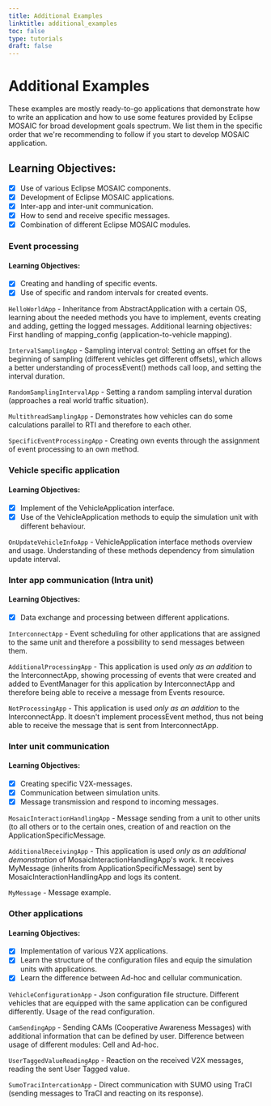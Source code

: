 ```yaml
---
title: Additional Examples
linktitle: additional_examples
toc: false
type: tutorials
draft: false
---
```


# Additional Examples

These examples are mostly ready-to-go applications that demonstrate how to write an application and how to use some features provided by Eclipse MOSAIC for broad development goals spectrum.
We list them in the specific order that we're recommending to follow if you start to develop MOSAIC application.

## Learning Objectives:

* [x] Use of various Eclipse MOSAIC components.
* [x] Development of Eclipse MOSAIC applications.
* [x] Inter-app and inter-unit communication.
* [x] How to send and receive specific messages.
* [x] Combination of different Eclipse MOSAIC modules.

### Event processing

#### Learning Objectives: 
* [x] Creating and handling of specific events.
* [x] Use of specific and random intervals for created events.

`HelloWorldApp` - Inheritance from AbstractApplication with a certain OS, learning about the needed methods you have to implement, events creating and adding, getting the logged messages. 
Additional learning objectives: First handling of mapping_config (application-to-vehicle mapping).

`IntervalSamplingApp` - Sampling interval control: Setting an offset for the beginning of sampling (different vehicles get different offsets), which allows a better understanding of processEvent() methods call loop, and setting the interval duration. 

`RandomSamplingIntervalApp` - Setting a random sampling interval duration (approaches a real world traffic situation). 

`MultithreadSamplingApp` - Demonstrates how vehicles can do some calculations parallel to RTI and therefore to each other. 

`SpecificEventProcessingApp` - Creating own events through the assignment of event processing to an own method.

### Vehicle specific application

#### Learning Objectives: 
* [x] Implement of the VehicleApplication interface.
* [x] Use of the VehicleApplication methods to equip the simulation unit with different behaviour.

`OnUpdateVehicleInfoApp` - VehicleApplication interface methods overview and usage. Understanding of these methods dependency from simulation update interval. 

### Inter app communication (Intra unit)

#### Learning Objectives: 
* [x] Data exchange and processing between different applications.

`InterconnectApp` - Event scheduling for other applications that are assigned to the same unit and therefore a possibility to send messages between them.   

`AdditionalProcessingApp` - This application is used *only as an addition* to the InterconnectApp, showing processing of events that were created and added to EventManager for this application by InterconnectApp and therefore being able to receive a message from Events resource.  

`NotProcessingApp` - This application is used *only as an addition* to the InterconnectApp. It doesn't implement processEvent method, thus not being able to receive the message that is sent from InterconnectApp.

### Inter unit communication

#### Learning Objectives: 
* [x] Creating specific V2X-messages.
* [x] Communication between simulation units.
* [x] Message transmission and respond to incoming messages.

`MosaicInteractionHandlingApp` - Message sending from a unit to other units (to all others or to the certain ones, creation of and reaction on the ApplicationSpecificMessage.  

`AdditionalReceivingApp` - This application is used *only as an additional demonstration* of MosaicInteractionHandlingApp's work. It receives MyMessage (inherits from ApplicationSpecificMessage) sent by MosaicInteractionHandlingApp and logs its content.  

`MyMessage` - Message example. 

###  Other applications

#### Learning Objectives:
* [x] Implementation of various V2X applications.
* [x] Learn the structure of the configuration files and equip the simulation units with applications.
* [x] Learn the difference between Ad-hoc and cellular communication.

`VehicleConfigurationApp` - Json configuration file structure. Different vehicles that are equipped with the same application can be configured differently. Usage of the read configuration.

`CamSendingApp` - Sending CAMs (Cooperative Awareness Messages) with additional information that can be defined by user. Difference between usage of different modules: Cell and Ad-hoc. 

`UserTaggedValueReadingApp` - Reaction on the received V2X messages, reading the sent User Tagged value.

`SumoTraciIntercationApp` - Direct communication with SUMO using TraCI (sending messages to TraCI and reacting on its response). 

